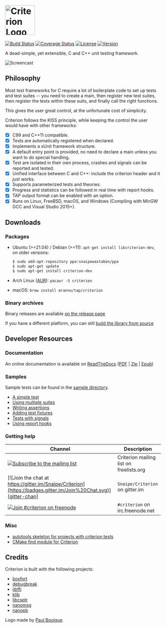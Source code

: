 <h1><img src="doc/criterion-title.png" height="96" alt="Criterion Logo" /></h1>

[![Build Status](https://api.cirrus-ci.com/github/Snaipe/Criterion.svg)](https://cirrus-ci.com/github/Snaipe/Criterion)
[![Coverage Status](https://img.shields.io/codecov/c/github/Snaipe/Criterion/bleeding.svg)](https://codecov.io/github/Snaipe/Criterion?branch=bleeding)
[![License](https://img.shields.io/badge/license-MIT-blue.svg)](https://github.com/Snaipe/Criterion/blob/master/LICENSE)
[![Version](https://img.shields.io/github/release/Snaipe/Criterion.svg?label=version)](https://github.com/Snaipe/Criterion/releases/latest)

A dead-simple, yet extensible, C and C++ unit testing framework.

![Screencast](./doc/screencast.gif)

## Philosophy

Most test frameworks for C require a lot of boilerplate code to
set up tests and test suites -- you need to create a main,
then register new test suites, then register the tests within
these suits, and finally call the right functions.

This gives the user great control, at the unfortunate cost of simplicity.

Criterion follows the KISS principle, while keeping the control
the user would have with other frameworks:

* [x] C99 and C++11 compatible.
* [x] Tests are automatically registered when declared.
* [x] Implements a xUnit framework structure.
* [x] A default entry point is provided, no need to declare a main
  unless you want to do special handling.
* [x] Test are isolated in their own process, crashes and signals can be
  reported and tested.
* [x] Unified interface between C and C++: include the criterion header and it *just* works.
* [x] Supports parameterized tests and theories.
* [x] Progress and statistics can be followed in real time with report hooks.
* [x] TAP output format can be enabled with an option.
* [x] Runs on Linux, FreeBSD, macOS, and Windows (Compiling with MinGW GCC and Visual Studio 2015+).

## Downloads

### Packages

* Ubuntu (>=21.04) / Debian (>=11): `apt-get install libcriterion-dev`, on older versions:

    ```bash
    $ sudo add-apt-repository ppa:snaipewastaken/ppa
    $ sudo apt-get update
    $ sudo apt-get install criterion-dev
    ```
* Arch Linux ([AUR](https://aur.archlinux.org/packages/criterion/)): `pacaur -S criterion`
* macOS: `brew install mranno/tap/criterion`

### Binary archives

Binary releases are available [on the release page](https://github.com/Snaipe/Criterion/releases)

If you have a different platform, you can still [build the library from source](http://criterion.readthedocs.org/en/latest/setup.html#installation)

## Developer Resources

### Documentation

An online documentation is available on [ReadTheDocs][online-docs]
([PDF][pdf-docs] | [Zip][zip-docs] | [Epub][epub-docs])

### Samples

Sample tests can be found in the [sample directory][samples].

* [A simple test][sample-simple]
* [Using multiple suites][sample-suites]
* [Writing assertions][sample-asserts]
* [Adding test fixtures][sample-fixtures]
* [Tests with signals][sample-signal]
* [Using report hooks][sample-report]

### Getting help

| Channel | Description |
| --- | --- |
[![Subscribe to the mailing list](https://img.shields.io/badge/ml-criterion@freelists.org-46BC99.svg)][mailing-list] | Criterion mailing list on freelists.org
[![Join the chat at https://gitter.im/Snaipe/Criterion](https://badges.gitter.im/Join%20Chat.svg)][gitter-chan] | `Snaipe/Criterion` on gitter.im
[![Join #criterion on freenode](https://img.shields.io/badge/irc-%23criterion-46BC99.svg)][irc-chan] | `#criterion` on irc.freenode.net

### Misc

* [autotools skeleton for projects with criterion tests][autotools]
* [CMake find module for Criterion][find-module]

## Credits

Criterion is built with the following projects:

* [boxfort](https://github.com/diacritic/BoxFort)
* [debugbreak](https://github.com/scottt/debugbreak)
* [libffi](https://sourceware.org/libffi/)
* [klib](http://attractivechaos.github.io/klib/)
* [libcsptr](https://github.com/Snaipe/libcsptr)
* [nanomsg](http://nanomsg.org/)
* [nanopb](http://koti.kapsi.fi/jpa/nanopb/)

Logo made by [Paul Bouigue](http://www.cargocollective.com/pbouigue).

[online-docs]: http://criterion.readthedocs.org/
[pdf-docs]: http://readthedocs.org/projects/criterion/downloads/pdf/latest/
[zip-docs]: http://readthedocs.org/projects/criterion/downloads/htmlzip/latest/
[epub-docs]: http://readthedocs.org/projects/criterion/downloads/epub/latest/

[samples]: ./samples/
[sample-simple]: ./samples/simple.c
[sample-suites]: ./samples/suites.c
[sample-asserts]: ./samples/asserts.c
[sample-fixtures]: ./samples/fixtures.c
[sample-signal]: ./samples/signal.c
[sample-report]: ./samples/report.c

[autotools]: ./dev/autotools
[find-module]: ./dev/FindCriterion.cmake

[irc-chan]: http://webchat.freenode.net/?channels=%23criterion&uio=MTY9dHJ1ZSYyPXRydWUmOT10cnVlJjExPTE5NQ4e
[gitter-chan]: https://gitter.im/Snaipe/Criterion?utm_source=badge&utm_medium=badge&utm_campaign=pr-badge&utm_content=badge
[mailing-list]: http://www.freelists.org/list/criterion
